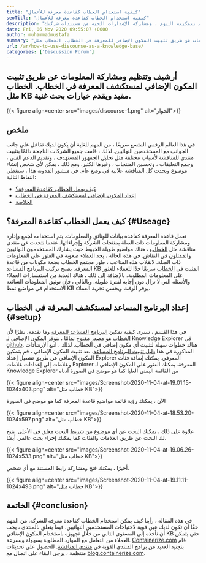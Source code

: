 ```yaml
---
title: "كيفية استخدام الخطاب كقاعدة معرفة للأعمال" 
seoTitle: "كيفية استخدام الخطاب كقاعدة معرفة للأعمال" 
description: "انتقل من خلال منشور المدونة هذا إذا كنت تتطلع إلى استخدام الخطاب كقاعدة للمعرفة. قم بتمكينه اليوم ، ومشاركة الإصدارات الحية من مستندات شركتك" 
date: Fri, 06 Nov 2020 09:55:07 +0000
author: muhammadmustafa
summary: "أرشيف وتنظيم ومشاركة المعلومات عن طريق تثبيت المكون الإضافي للمعرفة في الخطاب. الخطاب مثل KB مفيد ويقدم خيارات بحث غنية." 
url: /ar/how-to-use-discourse-as-a-knowledge-base/
categories: ['Discussion Forum']
---
```


## أرشيف وتنظيم ومشاركة المعلومات عن طريق تثبيت المكون الإضافي لمستكشف المعرفة في الخطاب. الخطاب مثل KB مفيد ويقدم خيارات بحث غنية.

{{< figure align=center src="images/discourse-1.png" alt="الحوار">}}


## ملخص
في هذا العالم الرقمي المتسع سريعًا ، من المهم للغاية أن يكون لديك تفاعل على جانب الجوانب مع المستخدمين النهائيين. لذلك ، قامت جميع الشركات الناجحة دائمًا بتثبيت منتدى للمناقشة لأسباب مختلفة مثل تحليل الجمهور المستهدف ، وتقديم الدعم الفني ، وجمع التعليقات ، وتحسين المنتجات ، وغيرها الكثير. ومع ذلك ، يمكن لأي شخص إنشاء موضوع ويحدث كل المناقشة علانية في وضع عام.
في منشور المدونة هذا ، سنغطي النقاط التالية:
  * [كيف يعمل الخطاب كقاعدة المعرفة؟][1]
  * [إعداد المكون الإضافي لمستكشف المعرفة في الخطاب][2]
  * [الخلاصة][3]

## كيف يعمل الخطاب كقاعدة المعرفة؟   {#Useage}
تعمل قاعدة المعرفة كقاعدة بيانات للوثائق والمعلومات. يتم استخدامه لجمع وإدارة ومشاركة المعلومات ذات الصلة بمنتجات الشركة وإجراءاتها. عندما نتحدث عن منتدى مناقشة مثل [الخطاب][4] ، هناك مواضيع طويلة الخيوط حيث يشارك المستخدمون النهائيون والممثلون في النقاش. في هذه الحالة ، يجد العملاء صعوبة في العثور على المعلومات ذات الصلة. لانقلاب هذه المتاعب ، طور مجتمع الخطاب بضعة مكونات من قاعدة المعرفة.
يصبح تركيب البرنامج المساعد KB المثبت في [الخطاب][4] سريعًا جدًا للعملاء للعثور على المعلومات المطلوبة. بالإضافة إلى ذلك ، هناك العديد من استفسارات العملاء والأسئلة التي لا تزال دون إجابة لفترة طويلة. وبالتالي ، فإن توثيق المعلومات الشائعة الاستخدام في مواضيع نمط KB يوفر الوقت ويحسن تجربة العملاء.

## إعداد البرنامج المساعد لمستكشف المعرفة في الخطاب   {#setup}
في هذا القسم ، سنرى كيفية تمكين [البرنامج المساعد للمعرفة][5] وما تقدمه.
نظرًا لأن [الخطاب][4] هو مصدر مفتوح تمامًا ، يتوفر المكون الإضافي لـ Knowledge Explorer في [github][5].
هناك خطوات سهلة لتثبيت أي مكون إضافي في الخطاب. لذلك ، اتبع الإرشادات المذكورة في هذا [دليل تثبيت البرنامج المساعد][6].
بعد تثبيت المكون الإضافي ، قم بتمكين المكون الإضافي عن طريق تشغيل إعداد Explorer المعرفي. يمكنك إضافة فئات وعلامات إلى إعدادات علامات Explorer المعرفة.
يمكنك العثور على المكون الإضافي لـ Knowledge Explorer من القائمة اليمنى العليا كما هو موضح في الصورة أدناه

{{< figure align=center src="images/Screenshot-2020-11-04-at-19.01.15-1024x403.png" alt="خطاب مثل KB">}}

الآن ، يمكنك رؤية قائمة مواضيع قاعدة المعرفة كما هو موضح في الصورة

{{< figure align=center src="images/Screenshot-2020-11-04-at-18.53.20-1024x597.png" alt="خطاب مثل KB">}}

علاوة على ذلك ، يمكنك البحث عن أي موضوع من شريط البحث معلق في الأعلى. يتيح لك البحث عن طريق العلامات والفئات كما يمكنك إجراء بحث عالمي أيضًا.

{{< figure align=center src="images/Screenshot-2020-11-04-at-19.06.26-1024x533.png" alt="خطاب مثل KB">}}

أخيرًا ، يمكنك فتح ومشاركة رابط المستند مع أي شخص.

{{< figure align=center src="images/Screenshot-2020-11-04-at-19.11.11-1024x493.png" alt="خطاب مثل KB">}}


## الخاتمة   {#conclusion}
في هذه المقالة ، رأينا كيف يمكن استخدام الخطاب كقاعدة معرفة للشركة. من المهم حقًا أن تكون لديك عين قوية لاحتياجات المستخدمين النهائيين. فيما يتعلق بالمنتدى ، يجب أن نأخذه إلى المستوى التالي من خلال تجهيزه باستخدام المكون الإضافي KB حتى يتمكن العملاء من التعامل مع الموارد المطلوبة بسهولة وبسرعة.
[Containerize.com][7] قام بتجنيد العديد من برامج المنتدى القوية في [منتدى المناقشة][8]. للحصول على تحديثات منتظمة ، يرجى البقاء على اتصال مع [blog.containerize.com][9].

  
[1]: #usage
[2]: #setup
[3]: #Conclusion
[4]: https://products.containerize.com/discussion-forum/discourse
[5]: https://github.com/discourse/discourse-knowledge-explorer
[6]: https://meta.discourse.org/t/install-a-plugin/19157
[7]: https://www.containerize.com/
[8]: https://products.containerize.com/discussion-forum
[9]: https://blog.containerize.com/
